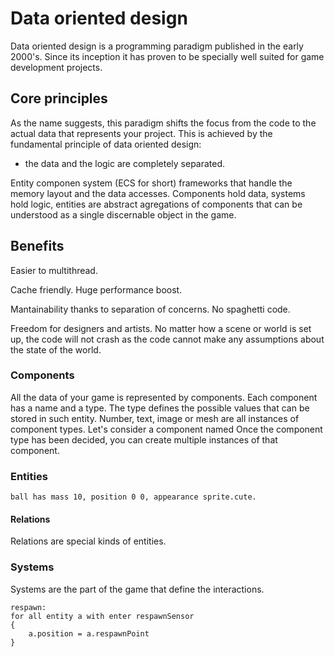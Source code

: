 # Data oriented design

Data oriented design is a programming paradigm published in the early 2000's. Since its inception it has proven to be specially well suited for game development projects.

## Core principles

As the name suggests, this paradigm shifts the focus from the code to the actual data that represents your project. This is achieved by the fundamental principle of data oriented design:

* the data and the logic are completely separated.

Entity componen system (ECS for short) frameworks that handle the memory layout and the data accesses. Components hold data, systems hold logic, entities are abstract agregations of components that can be understood as a single discernable object in the game.


## Benefits

Easier to multithread.

Cache friendly. Huge performance boost.

Mantainability thanks to separation of concerns. No spaghetti code.

Freedom for designers and artists. No matter how a scene or world is set up, the code will not crash as the code cannot make any assumptions about the state of the world.

### Components
All the data of your game is represented by components. Each component has a name and a type. The type defines the possible values that can be stored in such entity. Number, text, image or mesh are all instances of component types. 
Let's consider a component named 
Once the component type has been decided, you can create multiple instances of that component. 

### Entities


    ball has mass 10, position 0 0, appearance sprite.cute.

#### Relations

Relations are special kinds of entities.

### Systems

Systems are the part of the game that define the interactions.

    respawn:
    for all entity a with enter respawnSensor
    {
        a.position = a.respawnPoint
    }

